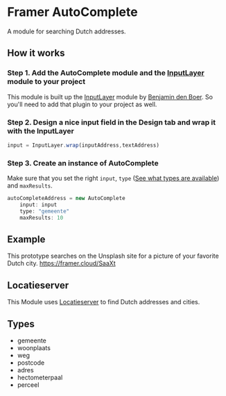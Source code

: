 # Framer AutoComplete
A module for searching Dutch addresses.

## How it works
### Step 1. Add the AutoComplete module and the [InputLayer](https://github.com/benjamindenboer/FramerInput) module to your project
This module is built up the [InputLayer](https://github.com/benjamindenboer/FramerInput) module by [Benjamin den Boer](https://github.com/benjamindenboer). So you'll need to add that plugin to your project as well.


### Step 2. Design a nice input field in the Design tab and wrap it with the InputLayer
```Javascript
input = InputLayer.wrap(inputAddress,textAddress)
```

### Step 3. Create an instance of AutoComplete
Make sure that you set the right `input`, `type` ([See what types are available](#Types)) and `maxResults`.
```Javascript
autoCompleteAddress = new AutoComplete
	input: input
	type: "gemeente"
	maxResults: 10
```

## Example
This prototype searches on the Unsplash site for a picture of your favorite Dutch city.
https://framer.cloud/SaaXt


## Locatieserver
This Module uses [Locatieserver](https://github.com/PDOK/locatieserver/wiki/API-Locatieserver) to find Dutch addresses and cities.

## Types
- gemeente
- woonplaats
- weg
- postcode
- adres
- hectometerpaal
- perceel
